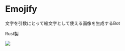 # Emojify

文字を引数にとって絵文字として使える画像を生成するBot

Rust製

![](https://i.gyazo.com/971f91eb1f8b3b90364875f551a5f539.png)
